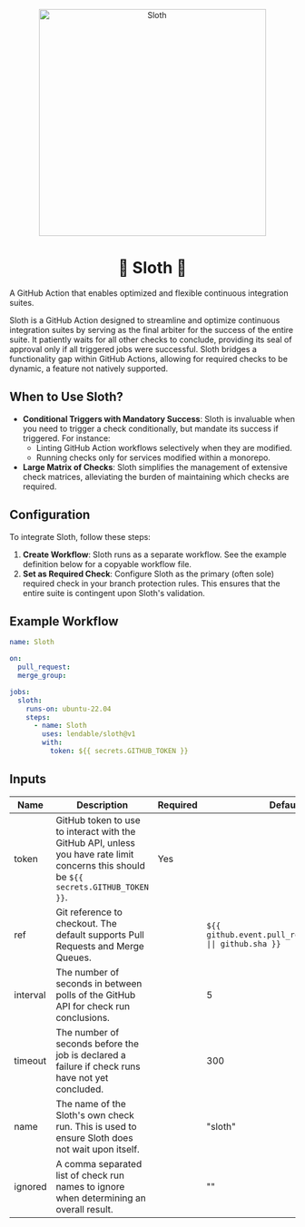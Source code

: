 <p align="center">
<img src="https://repository-images.githubusercontent.com/792217316/5803d818-239e-4aa0-a7fe-11df954778c0" alt="Sloth" width="400">
</p>
<h1 align="center">🦥 Sloth 🦥</h1>

A GitHub Action that enables optimized and flexible continuous integration suites.

Sloth is a GitHub Action designed to streamline and optimize continuous integration suites by serving as the final arbiter for the success of the entire suite. It patiently waits for all other checks to conclude, providing its seal of approval only if all triggered jobs were successful. Sloth bridges a functionality gap within GitHub Actions, allowing for required checks to be dynamic, a feature not natively supported.

## When to Use Sloth?

* **Conditional Triggers with Mandatory Success**: Sloth is invaluable when you need to trigger a check conditionally, but mandate its success if triggered. For instance:
  * Linting GitHub Action workflows selectively when they are modified.
  * Running checks only for services modified within a monorepo.
* **Large Matrix of Checks**: Sloth simplifies the management of extensive check matrices, alleviating the burden of maintaining which checks are required.

## Configuration

To integrate Sloth, follow these steps:

1. **Create Workflow**: Sloth runs as a separate workflow. See the example definition below for a copyable workflow file. 
2. **Set as Required Check**: Configure Sloth as the primary (often sole) required check in your branch protection rules. This ensures that the entire suite is contingent upon Sloth's validation.

## Example Workflow

```yaml
name: Sloth

on:
  pull_request:
  merge_group:

jobs:
  sloth:
    runs-on: ubuntu-22.04
    steps:
      - name: Sloth
        uses: lendable/sloth@v1
        with:
          token: ${{ secrets.GITHUB_TOKEN }}
```

## Inputs

| Name     | Description                                                                                                                            | Required | Default                                                     |
|----------|----------------------------------------------------------------------------------------------------------------------------------------|----------|-------------------------------------------------------------|
| token    | GitHub token to use to interact with the GitHub API, unless you have rate limit concerns this should be `${{ secrets.GITHUB_TOKEN }}`. | Yes      |                                                             |
| ref      | Git reference to checkout. The default supports Pull Requests and Merge Queues.                                                        |          | `${{ github.event.pull_request.head.sha \|\| github.sha }}` |
| interval | The number of seconds in between polls of the GitHub API for check run conclusions.                                                    |          | 5                                                           |
| timeout  | The number of seconds before the job is declared a failure if check runs have not yet concluded.                                        |          | 300                                                         |
| name     | The name of the Sloth's own check run. This is used to ensure Sloth does not wait upon itself.                                         |          | "sloth"                                                     |
| ignored  | A comma separated list of check run names to ignore when determining an overall result.                                                |          | ""                                                          |
